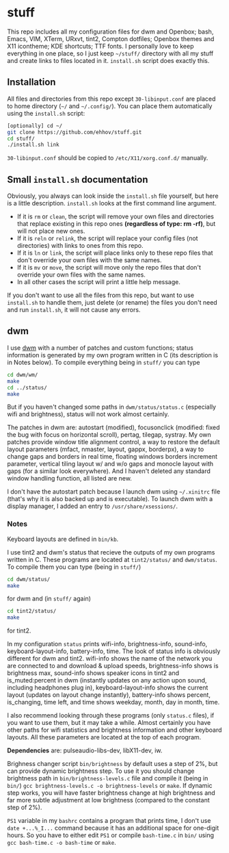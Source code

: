 # stuff
This repo includes all my configuration files for dwm and Openbox; bash, Emacs, VIM, XTerm, URxvt, tint2, Compton dotfiles; Openbox themes and X11 icontheme; KDE shortcuts; TTF fonts. I personally love to keep everything in one place, so I just keep `~/stuff/` directory with all my stuff and create links to files located in it. `install.sh` script does exactly this.


## Installation
All files and directories from this repo except `30-libinput.conf` are placed to home directory (`~/` and `~/.config/`). You can place them automatically using the `install.sh` script:
``` bash
[optionally] cd ~/
git clone https://github.com/ehhov/stuff.git
cd stuff/
./install.sh link
```

`30-libinput.conf` should be copied to `/etc/X11/xorg.conf.d/` manually.


## Small `install.sh` documentation
Obviously, you always can look inside the `install.sh` file yourself, but here is a little description. `install.sh` looks at the first command line argument.
- If it is `rm` or `clean`, the script will remove your own files and directories that replace existing in this repo ones **(regardless of type: rm -rf)**, but will not place new ones.
- If it is `reln` or `relink`, the script will replace your config files (not directories) with links to ones from this repo.
- If it is `ln` or `link`, the script will place links only to these repo files that don't override your own files with the same names.
- If it is `mv` or `move`, the script will move only the repo files that don't override your own files with the same names.
- In all other cases the script will print a little help message.

If you don't want to use all the files from this repo, but want to use `install.sh` to handle them, just delete (or rename) the files you don't need and run `install.sh`, it will not cause any errors. 

## dwm
I use [dwm](https://dwm.suckless.org) with a number of patches and custom functions; status information is generated by my own program written in C (its description is in Notes below). To compile everything being in `stuff/` you can type
``` bash
cd dwm/wm/
make
cd ../status/
make
```
But if you haven't changed some paths in `dwm/status/status.c` (especially wifi and brightness), status will not work almost certainly.

The patches in dwm are: autostart (modified), focusonclick (modified: fixed the bug with focus on horizontal scroll), pertag, tilegap, systray. My own patches provide window title alignment control, a way to restore the default layout parameters (mfact, nmaster, layout, gappx, borderpx), a way to change gaps and borders in real time, floating windows borders increment parameter, vertical tiling layout w/ and w/o gaps and monocle layout with gaps (for a similar look everywhere). And I haven't deleted any standard window handling function, all listed are new. 

I don't have the autostart patch because I launch dwm using `~/.xinitrc` file (that's why it is also backed up and is executable). To launch dwm with a display manager, I added an entry to `/usr/share/xsessions/`.


### Notes
Keyboard layouts are defined in `bin/kb`. 

I use tint2 and dwm's status that recieve the outputs of my own programs written in C. These programs are located at `tint2/status/` and `dwm/status`. To compile them you can type (being in `stuff/`)
``` bash
cd dwm/status/
make
```
for dwm and (in `stuff/` again)
``` bash
cd tint2/status/
make
```
for tint2. 

In my configuration `status` prints wifi-info, brightness-info, sound-info, keyboard-layout-info, battery-info, time. The look of status info is obviously different for dwm and tint2. wifi-info shows the name of the network you are connected to and download & upload speeds, brightness-info shows is brightness max, sound-info shows speaker icons in tint2 and is\_muted:percent in dwm (instantly updates on any action upon sound, including headphones plug in), keyboard-layout-info shows the current layout (updates on layout change instantly), battery-info shows percent, is\_changing, time left, and time shows weekday, month, day in month, time.

I also recommend looking through these programs (only `status.c` files), if you want to use them, but it may take a while. Almost certainly you have other paths for wifi statistics and brightness information and other keyboard layouts. All these parameters are located at the top of each program.

**Dependencies** are: pulseaudio-libs-dev, libX11-dev, iw.

Brighness changer script `bin/brightness` by default uses a step of 2%, but can provide dynamic brightness step. To use it you should change brightness path in `bin/brightness-levels.c` file and compile it (being in `bin/`) `gcc brightness-levels.c -o brightness-levels` or `make`.
If dynamic step works, you will have faster brightness change at high brightness and far more subtle adjustment at low brightness (compared to the constant step of 2%).

`PS1` variable in my `bashrc` contains a program that prints time, I don't use `date +...%_I...` command because it has an additional space for one-digit hours. So you have to either edit `PS1` or compile `bash-time.c` in `bin/` using `gcc bash-time.c -o bash-time` or `make`. 
